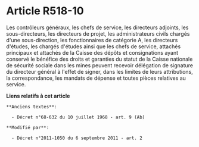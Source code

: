 # Article R518-10

Les contrôleurs généraux, les chefs de service, les directeurs adjoints, les sous-directeurs, les directeurs de projet, les
administrateurs civils chargés d'une sous-direction, les fonctionnaires de catégorie A, les directeurs d'études, les chargés
d'études ainsi que les chefs de service, attachés principaux et attachés de la Caisse des dépôts et consignations ayant
conservé le bénéfice des droits et garanties du statut de la Caisse nationale de sécurité sociale dans les mines peuvent
recevoir délégation de signature du directeur général à l'effet de signer, dans les limites de leurs attributions, la
correspondance, les mandats de dépense et toutes pièces relatives au service.

**Liens relatifs à cet article**

	**Anciens textes**:

	  - Décret n°68-632 du 10 juillet 1968 - art. 9 (Ab)

	**Modifié par**:

	  - Décret n°2011-1050 du 6 septembre 2011 - art. 2
